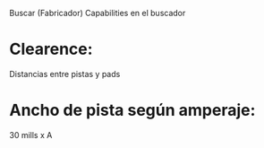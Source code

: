 Buscar (Fabricador) Capabilities en el buscador

# Clearence:

Distancias entre pistas y pads

# Ancho de pista según amperaje:

30 mills x A

